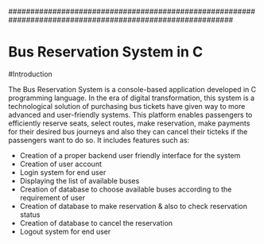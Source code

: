 ###########################################################################################################

# Bus Reservation System in C

#Introduction

The Bus Reservation System is a console-based application developed in C programming language. In the era of digital transformation, this system is a technological solution of purchasing bus tickets have given way to more advanced and user-friendly systems. This platform enables passengers to efficiently reserve seats, select routes, make reservation, make payments for their desired bus journeys and also they can cancel their ticteks if the passengers want to do so. It includes features such as:

* Creation of a proper backend user friendly interface for the system
* Creation of user account
* Login system for end user
* Displaying the list of available buses
* Creation of database to choose available buses according to the requirement of user
* Creation of database to make reservation & also to check reservation status
* Creation of database to cancel the reservation
* Logout system for end user

